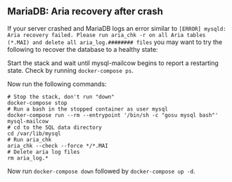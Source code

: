 ## MariaDB: Aria recovery after crash

If your server crashed and MariaDB logs an error similar to `[ERROR] mysqld: Aria recovery failed. Please run aria_chk -r on all Aria tables (*.MAI) and delete all aria_log.######## files` you may want to try the following to recover the database to a healthy state:

Start the stack and wait until mysql-mailcow begins to report a restarting state. Check by running `docker-compose ps`.

Now run the following commands:

```
# Stop the stack, don't run "down"
docker-compose stop
# Run a bash in the stopped container as user mysql
docker-compose run --rm --entrypoint '/bin/sh -c "gosu mysql bash"' mysql-mailcow
# cd to the SQL data directory
cd /var/lib/mysql
# Run aria_chk
aria_chk --check --force */*.MAI
# Delete aria log files
rm aria_log.*
```

Now run `docker-compose down` followed by `docker-compose up -d`.